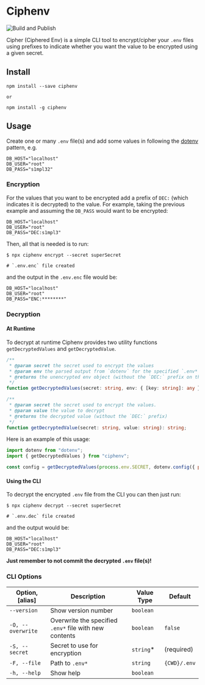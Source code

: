 # Ciphenv

![Build and Publish](https://github.com/dvprrsh/Ciphenv/workflows/Build%20and%20Publish/badge.svg?branch=main)

Cipher (Ciphered Env) is a simple CLI tool to encrypt/cipher your `.env` files using prefixes to indicate whether you want the value to be encrypted using a given secret.

## Install

```shell
npm install --save ciphenv

or

npm install -g ciphenv
```

## Usage

Create one or many `.env` file(s) and add some values in following the [dotenv](https://www.npmjs.com/package/dotenv) pattern, e.g.

```text
DB_HOST="localhost"
DB_USER="root"
DB_PASS="s1mpl32"
```

### Encryption

For the values that you want to be encrypted add a prefix of `DEC:` (which indicates it is decrypted) to the value. For example, taking the previous example and assuming the `DB_PASS` would want to be encrypted:

```text
DB_HOST="localhost"
DB_USER="root"
DB_PASS="DEC:s1mpl3"
```

Then, all that is needed is to run:

```shell
$ npx ciphenv encrypt --secret superSecret

# `.env.enc` file created
```

and the output in the `.env.enc` file would be:

```text
DB_HOST="localhost"
DB_USER="root"
DB_PASS="ENC:********"
```

### Decryption

#### At Runtime

To decrypt at runtime Ciphenv provides two utility functions `getDecryptedValues` and `getDecryptedValue`.

```ts
/**
 * @param secret the secret used to encrypt the values
 * @param env the parsed output from `dotenv` for the specified `.env*` file
 * @returns the unencrypted env object (without the `DEC:` prefix on the values)
 */
function getDecryptedValues(secret: string, env: { [key: string]: any }): { [key: string]: any };

/**
 * @param secret the secret used to encrypt the values.
 * @param value the value to decrypt
 * @returns the decrypted value (without the `DEC:` prefix)
 */
function getDecryptedValue(secret: string, value: string): string;
```

Here is an example of this usage:

```js
import dotenv from "dotenv";
import { getDecryptedValues } from "ciphenv";

const config = getDecryptedValues(process.env.SECRET, dotenv.config({ path: `.env.${NODE_ENV}.enc` }).parsed);
```

#### Using the CLI

To decrypt the encrypted `.env` file from the CLI you can then just run:

```shell
$ npx ciphenv decrypt --secret superSecret

# `.env.dec` file created
```

and the output would be:

```text
DB_HOST="localhost"
DB_USER="root"
DB_PASS="DEC:s1mpl3"
```

**Just remember to not commit the decrypted `.env` file(s)!**

### CLI Options

| Option, [alias]   | Description                                            | Value Type | Default      |
| ----------------- | ------------------------------------------------------ | ---------- | ------------ |
| `--version`       | Show version number                                    | `boolean`  |              |
| `-O, --overwrite` | Overwrite the specified `.env*` file with new contents | `boolean`  | `false`      |
| `-S, --secret`    | Secret to use for encryption                           | `string`\* | (required)   |
| `-F, --file`      | Path to `.env*`                                        | `string`   | `{CWD}/.env` |
| `-h, --help`      | Show help                                              | `boolean`  |              |
